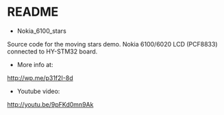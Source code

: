 # README #

* Nokia_6100_stars

Source code for the moving stars demo.
Nokia 6100/6020 LCD (PCF8833) connected to HY-STM32 board.

* More info at:

http://wp.me/p31f2I-8d

* Youtube video:

http://youtu.be/9pFKd0mn9Ak
